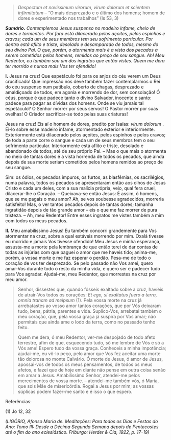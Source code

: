 > *Despectum et novissimum virorum, virum dolorum et scientem infirmitatem* – “O mais desprezado e o último dos homens; homem de dores e experimentado nos trabalhos” (Is 53, 3)

***Sumário.** Contemplemos Jesus suspenso no madeiro infame, cheio de dores e tormentos. Por fora está dilacerado pelos açoites, pelos espinhos e cravos; cada um de seus membros tem seu sofrimento particular. Por dentro está aflito e triste, desolado e desamparado de todos, mesmo do seu divino Pai. O que, porém, o atormenta mais é a vista dos pecados a serem cometidos pelos homens, remidos ao preço de seu sangue. Ah! Meu Redentor, eu também sou um dos ingratos que então vistes. Quem me dera ter morrido e nunca mais Vos ter ofendido!*

**I.** Jesus na cruz! Que espetáculo foi para os anjos do céu verem um Deus crucificado! Que impressão nos deve também fazer contemplarmos o Rei do céu suspenso num patíbulo, coberto de chagas, desprezado e amaldiçoado de todos, em agonia e morrendo de dor, sem consolação! Ó céus, porque é que padece tanto o divino Salvador, inocente e santo: padece para pagar as dívidas dos homens. Onde se viu jamais tal espetáculo? O Senhor morrer por seus servos! O Pastor morrer por suas ovelhas! O Criador sacrificar-se todo pelas suas criaturas!

Jesus na cruz! Eis aí o homem de dores, predito por Isaías: *virum dolorum* . Ei-lo sobre esse madeiro infame, atormentado exterior e interiormente. Exteriormente está dilacerado pelos açoites, pelos espinhos e pelos cravos; de toda a parte corre o sangue e cada um de seus membros tem o seu sofrimento particular. Interiormente está aflito e triste, desolado e abandonado de todos, até de seu próprio Pai. – Mas o que mais o atormenta no meio de tantas dores é a vista horrenda de todos os pecados, que ainda depois de sua morte seriam cometidos pelos homens remidos ao preço de seu sangue.

Sim: os ódios, os pecados impuros, os furtos, as blasfêmias, os sacrilégios, numa palavra, todos os pecados se apresentaram então aos olhos de Jesus Cristo e cada um deles, com a sua malícia própria, veio, qual fera cruel, dilacerar-lhe o Coração. – Queixava-se então Jesus: É assim, ó homens, que se me pagais o meu amor? Ah, se vos soubesse agradecidos, morreria satisfeito! Mas, o ver tantos pecados depois de tantas dores; tamanha ingratidão depois de tão grande amor – eis o que me faz morrer de pura tristeza. – Ah, meu Redentor! Entre esses ingratos me vistes também a mim com todos os meus pecados.

**II.** Meu amabilíssimo Jesus! Eu também concorri grandemente para Vos atormentar na cruz, sobre a qual estáveis morrendo por mim. Oxalá tivesse eu morrido e jamais Vos tivesse ofendido! Meu Jesus e minha esperança, assusta-me a morte pela lembrança de que então terei de dar contas de todas as injúrias com que paguei o amor que me haveis tido; anima-me, porém, a vossa morte e me faz esperar o perdão. Pesa-me de todo o coração de vos ter desprezado. Se pelo passado não Vos amei, quero amar-Vos durante todo o resto da minha vida, e quero ser e padecer tudo para Vos agradar. Ajudai-me, meu Redentor, que morrestes na cruz por meu amor.

> Senhor, dissestes que, quando fôsseis exaltado sobre a cruz, havíeis de atrair-Vos todos os corações: *Et ego, si exaltatus fuero a terra, omnia traham ad meipsum* (1). Pela vossa morte na cruz já arrebatastes ao vosso amor tantos corações, que por Vós deixaram tudo, bens, pátria, parentes e vida. Suplico-Vos, arrebatai também o meu coração, que, pela vossa graça já suspira por Vos amar; não permitais que ainda ame o lodo da terra, como no passado tenho feito.
>
> Quem me dera, ó meu Redentor, ver-me despojado de todo afeto terrestre, afim de que, esquecendo tudo, só me lembre de Vós e só a Vós ame! Espero tudo da vossa graça. Conheceis a minha impotência; ajudai-me, eu vô-lo peço, pelo amor que Vos fez aceitar uma morte tão dolorosa no monte Calvário. Ó morte de Jesus, ó amor de Jesus, apossai-vos de todos os meus pensamentos, de todos os meus afetos, e fazei que de hoje em diante não pense em outra coisa senão em amar a Jesus. Amabilíssimo Senhor, atendei-me pelos merecimentos de vossa morte. – atendei-me também vós, ó Maria, que sois Mãe de misericórdia. Rogai a Jesus por mim; as vossas súplicas podem fazer-me santo e é isso o que espero.

Referências:

\(1\) Jo 12, 32

*(LIGÓRIO, Afonso Maria de. Meditações: Para todos os Dias e Festas do Ano: Tomo III: Desde a Décima Segunda Semana depois de Pentecostes até o fim do ano eclesiástico. Friburgo: Herder & Cia, 1922, p. 17-19)*
